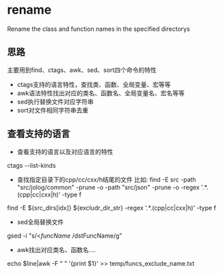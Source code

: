 # rename
Rename the class and function names in the specified directorys

## 思路

主要用到find、ctags、awk、sed、sort四个命令的特性
- ctags支持的语言特性，查找类、函数、全局变量、宏等等
- awk语法特性找出对应的类名、函数名、全局变量名、宏名等等
- sed执行替换文件对应字符串
- sort对文件相同字符串去重

## 查看支持的语言

- 查看支持的语言以及对应语言的特性

ctags --list-kinds

- 查找指定目录下的cpp/cc/cxx/h结尾的文件
比如: find -E src  -path "src/jolog/common" -prune -o -path "src/json" -prune -o -regex '.*\.(cpp|cc|cxx|h)' -type f

find -E ${src_dirs[idx]} ${excludr_dir_str} -regex '.*\.(cpp|cc|cxx|h)' -type f

- sed全局替换文件

gsed -i "s/\<$funcName\>/$dstFuncName/g"

- awk找出对应类名、函数名....

echo $line|awk -F " " '{print $1}' >> temp/funcs_exclude_name.txt
